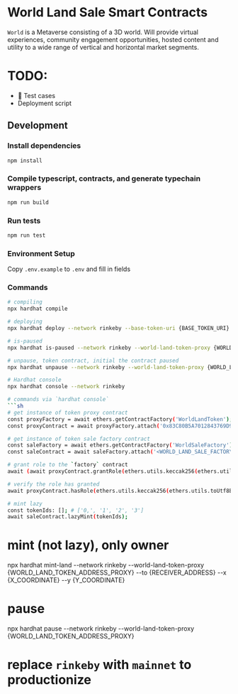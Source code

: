 # World Land Sale Smart Contracts

`World` is a Metaverse consisting of a 3D world. Will provide virtual experiences, community engagement opportunities, hosted
content and utility to a wide range of vertical and horizontal market segments.

# TODO: 

- 🚧 Test cases
- Deployment script

## Development

### Install dependencies

```sh
npm install
```

### Compile typescript, contracts, and generate typechain wrappers

```sh
npm run build
```

### Run tests

```sh
npm run test
```

### Environment Setup

Copy `.env.example` to `.env` and fill in fields

### Commands

````sh
# compiling
npx hardhat compile

# deploying
npx hardhat deploy --network rinkeby --base-token-uri {BASE_TOKEN_URI}

# is-paused
npx hardhat is-paused --network rinkeby --world-land-token-proxy {WORLD_LAND_TOKEN_ADDRESS_PROXY}

# unpause, token contract, initial the contract paused
npx hardhat unpause --network rinkeby --world-land-token-proxy {WORLD_LAND_TOKEN_ADDRESS_PROXY}

# Hardhat console
npx hardhat console --network rinkeby

# commands via `hardhat console`
```sh
# get instance of token proxy contract
const proxyFactory = await ethers.getContractFactory('WorldLandToken');
const proxyContract = await proxyFactory.attach('0x83C80B5A7012843769D9a015546Ae1589cdCDf00');

# get instance of token sale factory contract
const saleFactory = await ethers.getContractFactory('WorldSaleFactory');
const saleContract = await saleFactory.attach('<WORLD_LAND_SALE_FACTORY_ADDRESS>');

# grant role to the `factory` contract
await (await proxyContract.grantRole(ethers.utils.keccak256(ethers.utils.toUtf8Bytes('MINTER_ROLE')), '0xD69b574aDfB0E8dD7A0C1b0E3Ff884da3A913eae')).wait();

# verify the role has granted
await proxyContract.hasRole(ethers.utils.keccak256(ethers.utils.toUtf8Bytes('MINTER_ROLE')), '0xD69b574aDfB0E8dD7A0C1b0E3Ff884da3A913eae');

# mint lazy
const tokenIds: []; # ['0,', '1', '2', '3']
await saleContract.lazyMint(tokenIds);
````

# mint (not lazy), only owner

npx hardhat mint-land --network rinkeby --world-land-token-proxy {WORLD_LAND_TOKEN_ADDRESS_PROXY} --to {RECEIVER_ADDRESS} --x {X_COORDINATE} --y {Y_COORDINATE}

# pause

npx hardhat pause --network rinkeby --world-land-token-proxy {WORLD_LAND_TOKEN_ADDRESS_PROXY}

# replace `rinkeby` with `mainnet` to productionize

```

```
